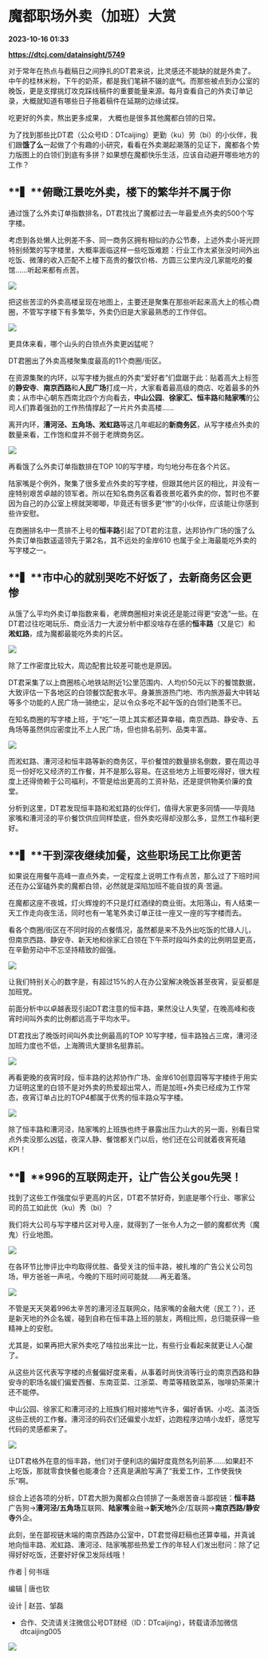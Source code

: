 # 魔都职场外卖（加班）大赏

**2023-10-16 01:33**

**https://dtcj.com/datainsight/5749**

对于常年在热点与截稿日之间挣扎的DT君来说，比灵感还不能缺的就是外卖了。中午的桂林米粉，下午的奶茶，都是我们笔耕不辍的底气。而那些被点到办公室的晚饭，更是支撑挑灯攻克踩线稿件的重要能量来源。每月查看自己的外卖订单记录，大概就知道有哪些日子拖着稿件在延期的边缘试探。

吃更好的外卖，熬出更多成果， 大概也是很多其他魔都白领的日常。

为了找到那些比DT君（公众号ID：DTcaijing）更勤（ku）劳（bi）的小伙伴，我们跟**饿了么**一起做了个有趣的小研究，看看在外卖潮起潮落的见证下，魔都各个势力版图上的白领们到底有多拼？如果想在魔都快乐生活，应该自动避开哪些地方的工作？

**▍****俯瞰江景吃外卖，楼下的繁华并不属于你**
---------------------------

通过饿了么外卖订单指数排名，DT君找出了魔都过去一年最爱点外卖的500个写字楼。

考虑到各处懒人比例差不多、同一商务区拥有相似的办公节奏，上述外卖小哥光顾特别频繁的写字楼里，大概率面临这样一些吃饭难题：行业工作太紧张没时间外出吃饭、微薄的收入匹配不上楼下高贵的餐饮价格、方圆三公里内没几家能吃的餐馆……听起来都有点苦。

![](https://cf.dtcj.com/46d19a23-7497-428d-9e41-1669c2e95f2e.png)

把这些苦涩的外卖高楼呈现在地图上，主要还是聚集在那些听起来高大上的核心商圈，不管写字楼下有多繁华，外卖仍旧是大家最熟悉的工作伴侣。

![](https://cf.dtcj.com/bb19285c-6180-4adb-8092-263ebb630bea.gif)

更具体来看，哪个山头的白领点外卖更凶猛呢？

DT君圈出了外卖高楼聚集度最高的11个商圈/街区。

在资源集聚的内环，以写字楼为据点的外卖“爱好者”们盘踞于此：贴着高大上标签的**静安寺**、**南京西路**和**人民广场**打成一片，大家看着最高级的商店、吃着最多的外卖；从市中心朝东西南北四个方向看去，**中山公园**、**徐家汇、恒丰路**和**陆家嘴**的公司人们靠着强劲的工作热情撑起了一片片外卖高楼……

离开内环，**漕河泾、五角场、淞虹路**等这几年崛起的**新商务区**，从写字楼点外卖的数量来看，工作饱和度并不弱于老牌商务区。

![](https://cf.dtcj.com/a9291fd8-9e56-4823-8310-9e0983a853bd.jpg)

再看饿了么外卖订单指数排在TOP 10的写字楼，均匀地分布在各个片区。

陆家嘴是个例外，聚集了很多爱点外卖的写字楼，但跟其他片区的相比，并没有一座特别艰苦卓越的领军者。所以在知名商务区看着夜景吃着外卖的你，暂时也不要因为自己的办公室上榜就哭唧唧，毕竟还有很多更“惨”的小伙伴，应该能让你感到些许安慰。

在商圈排名中一贯排不上号的**恒丰路**引起了DT君的注意，达邦协作广场的饿了么外卖订单指数遥遥领先于第2名，其不远处的金岸610 也属于全上海最能吃外卖的写字楼之一。

**▍****市中心的就别哭吃不好饭了，去新商务区会更惨**
------------------------------

从饿了么平均外卖订单指数来看，老牌商圈相对来说还是能过得更“安逸”一些。在DT君过往吃喝玩乐、商业活力一大波分析中都没啥存在感的**恒丰路**（又是它）和**淞虹路**，成为魔都最能吃外卖的片区。

![](https://cf.dtcj.com/4e447aff-d77c-4122-8f3a-8f57e906d758.jpg)

除了工作密度比较大，周边配套比较差可能也是原因。

DT君采集了以上商圈核心地铁站附近1公里范围内、人均价50元以下的餐馆数据，大致评估一下各地区的白领餐饮配套水平。身兼旅游热门地、市内旅游最大中转站等多个功能的人民广场一骑绝尘，足以令众多吃不起午饭的白领们艳羡不已。

在知名商圈的写字楼上班，于“吃”一项上其实都还算幸福，南京西路、静安寺、五角场等虽然供应密度比不上人民广场，但也排名前列、品类丰富。

![](https://cf.dtcj.com/3b1f3eb3-d21a-46c7-83ab-1cf930d842c7.jpg)

而淞虹路、漕河泾和恒丰路等新的商务区，平价餐馆的数量排名倒数，要在周边寻觅一份好吃又经济的工作餐，并不是那么容易。在这些地方上班要吃得好，很大程度上还得倚赖于公司福利，不管是给出更高的工资补贴，还是提供物美价廉的食堂。

分析到这里，DT君发现恒丰路和淞虹路的伙伴们，值得大家更多同情——毕竟陆家嘴和漕河泾的平价餐饮供应同样垫底，但外卖吃得却没那么多，显然工作福利更好。

**▍****干到深夜继续加餐，这些职场民工比你更苦**
----------------------------

如果说在用餐午高峰一直点外卖，一定程度上说明工作有点苦，那么过了下班时间还在办公室磕外卖的魔都白领，必然就是深陷加班不能自拔的真·苦逼。

在魔都这座不夜城，灯火辉煌的不只是灯红酒绿的商业街。太阳落山，有人结束一天工作走向夜生活，同时也有一笔笔外卖订单正往一座又一座的写字楼而去。

看各个商圈/街区在不同时段的点餐情况，虽然都是来不及外出吃饭的忙碌人儿，但南京西路、静安寺、新天地和徐家汇白领在下午茶时段叫外卖的比例明显更高，在辛勤劳动中不忘坚持精致的倔强。

![](https://cf.dtcj.com/0314f8e9-2c54-46e5-94b6-84e7affc5374.jpg)

让我们特别关心的数字是，有超过15%的人在办公室解决晚饭甚至夜宵，妥妥都是加班党。

前面分析中以卓越表现引起DT君注意的恒丰路，果然没让人失望，在晚高峰和夜宵时间叫外卖的比例都远高于平均水平。

DT君找出了晚饭时间叫外卖比例最高的TOP 10写字楼，恒丰路独占三席，漕河泾加班力度也不低，上海腾讯大厦排名挺靠前。

![](https://cf.dtcj.com/b3f34521-79d4-49ff-9c1e-a5bdbf7add5d.jpg)

再看更晚的夜宵时段，恒丰路的达邦协作广场、金岸610创意园等写字楼终于用实力证明这里的白领不是对外卖的热爱超出常人，而是加班+外卖已经成为工作常态，夜宵订单占比的TOP4都属于优秀的恒丰路众写字楼。

![](https://cf.dtcj.com/054a87c5-94e2-4c2b-bdec-10b8e06519a3.jpg)

除了恒丰路和漕河泾，陆家嘴的上班族也终于暴露出压力山大的另一面，别看日常点外卖没那么凶猛，夜深人静、餐馆都关门以后，他们还在公司就着夜宵死磕KPI！

**▍****996的互联网走开，让广告公关gou先哭！**
------------------------------

找到了这些工作强度似乎更高的片区，DT君不禁好奇，到底是哪个行业、哪家公司的员工如此优（ku）秀（bi）？

我们将大公司与写字楼片区对号入座，就得到了一张令人为之一颤的魔都优秀（魔鬼）行业地图。

![](https://cf.dtcj.com/75520a47-6518-44ac-a715-fd054d20e248.jpg)

在各环节比惨评比中均取得优胜、备受关注的恒丰路，被扎堆的广告公关公司包场，甲方爸爸一声吼，今晚的下班时间可能就……再无着落。

![](https://cf.dtcj.com/f55186f3-9883-4a66-b8f0-b77c9d7f9fa2.png)

不管是天天哭着996太辛苦的漕河泾互联网众，陆家嘴的金融大佬（民工？），还是新天地的外企名媛，碰到自称在恒丰路上班的朋友，两相比照，总归能获得一些精神上的安慰。

尤其是，如果再把大家外卖吃了啥拉出来比一比，有些行业看起来就更让人心酸了。

从这些片区代表写字楼的点餐偏好度来看，从事着时尚快消等行业的南京西路和静安寺的职场名媛们偏爱西餐、东南亚菜、江浙菜、粤菜等精致菜系，咖啡奶茶果汁还不能停。

中山公园、徐家汇和漕河泾的上班族们相对接地气许多，偏好香锅、小吃、盖浇饭这些正统的工作餐。漕河泾的码农们还偏爱小龙虾，边跑程序边啃小龙虾，感觉写代码的灵感都来了。

![](https://cf.dtcj.com/45a9db8f-ec02-4068-b141-69c0eacd4fc1.jpg)

让DT君格外在意的恒丰路，他们对于便利店的偏好度竟然名列前茅……如果赶不上吃饭，那就零食快餐也能凑合？还真是满脸写满了“我爱工作，工作使我快乐”啊。

综合上述各项的分析，DT君大胆为魔都众白领排了一条艰苦奋斗鄙视链：**恒丰路**广告狗→**漕河泾/五角场**互联网、**陆家嘴**金融→**新天地**外企/互联网→**南京西路/静安寺**外企。

此刻，坐在鄙视链末端的南京西路办公室中，DT君觉得赶稿也还算幸福，并真诚地向恒丰路、淞虹路、漕河泾、陆家嘴那些热爱工作的年轻人们发出慰问：除了记得好好吃饭，还要好好保卫发际线哦！

作者 | 何书瑶

编辑 | 唐也钦

设计 | 赵芸、邹磊

*   合作、交流请关注微信公号DT财经（ID：DTcaijing），转载请添加微信dtcaijing005
    

![](https://mmbiz.qpic.cn/mmbiz_gif/bMX5EkeMvZ2mLTWHJxh4Kdy3XXjUfNKjcyzCwYJK6OsqcXeXynnMOCLvZ97Wm6JTse4jvZhVo4icibYNUD2myg5g/640?wx_fmt=gif&tp=webp&wxfrom=5&wx_lazy=1)